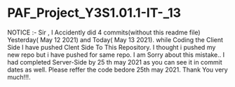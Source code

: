 # PAF_Project_Y3S1.01.1-IT-_13

NOTICE :- Sir , I Accidently did 4 commits(without this readme file)     Yesterday( May 12 2021)    and    Today( May 13 2021).
while Coding the Client Side I have pushed Clent Side To This Repository. 
I thought i pushed my new repo but i have pushed for same repo. I am Sorry about this mistake.. 
I had completed Server-Side by 25 th may 2021 as you can see it in commit dates as well. Please reffer the code bedore 25th may 2021. Thank You very much!!!.
